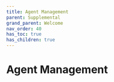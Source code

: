 ```yaml
---
title: Agent Management
parent: Supplemental
grand_parent: Welcome
nav_order: 40
has_toc: true
has_children: true
---
```


# Agent Management
